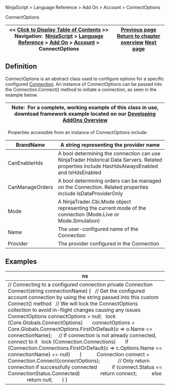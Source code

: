 ﻿
NinjaScript \> Language Reference \> Add On \> Account \> ConnectOptions

ConnectOptions

| \<\< [Click to Display Table of Contents](connectoptions.md) \>\> **Navigation:**     [NinjaScript](ninjascript-1.md) \> [Language Reference](language_reference_wip-1.md) \> [Add On](add_on-1.md) \> [Account](account_class-1.md) \> ConnectOptions | [Previous page](connection-1.md) [Return to chapter overview](account_class-1.md) [Next page](createorder-1.md) |
| --- | --- |
## Definition
ConnectOptions is an abstract class used to configure options for a specific configured [Connection](connection-1.md). An instance of ConnectOptions can be passed into the Connection.Connect() method to initiate a connection, as seen in the example below.
 

| Note:  For a complete, working example of this class in use, download framework example located on our [Developing AddOns Overview](developing_add_ons-1.md) |
| --- |

 
Properties accessible from an instance of ConnectOptions include:
 

| BrandName | A string representing the provider name |
| --- | --- |
| CanEnableHds | A bool determining the connection can use NinjaTrader Historical Data Servers. Related properties include HasHdsAlwaysEnabled and IsHdsEnabled |
| CanManageOrders | A bool determining orders can be managed on the Connection. Related properties include IsDataProviderOnly |
| Mode | A NinjaTrader.Cbi.Mode object representing the current mode of the connection (Mode.Live or Mode.Simulation) |
| Name | The user\-configured name of the Connection |
| Provider | The provider configured in the Connection |
## 
## Examples

| ns |
| --- |
| // Connecting to a configured connection private Connection Connect(string connectionName) {    // Get the configured account connection by using the string passed into this custom Connect() method    // We will lock the ConnectOptions collection to avoid in\-flight changes causing any issues    ConnectOptions connectOptions \= null;    lock (Core.Globals.ConnectOptions)        connectOptions \= Core.Globals.ConnectOptions.FirstOrDefault(o \=\> o.Name \=\= connectionName);      // If connection is not already connected, connect to it    lock (Connection.Connections)        if (Connection.Connections.FirstOrDefault(c \=\> c.Options.Name \=\= connectionName) \=\= null)        {            Connection connect \= Connection.Connect(connectOptions);              // Only return connection if successfully connected            if (connect.Status \=\= ConnectionStatus.Connected)                return connect;            else                return null;        } } |
